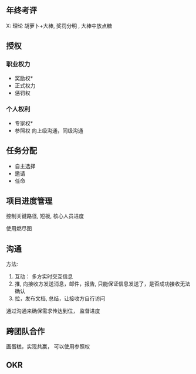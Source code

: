 ## 年终考评

X: 理论  胡萝卜+大棒, 奖罚分明 , 大棒中放点糖

## 授权

### 职业权力

* 奖励权*
* 正式权力
* 惩罚权

### 个人权利

* 专家权*
* 参照权   向上级沟通，同级沟通

## 任务分配

* 自主选择
* 邀请
* 任命

## 项目进度管理

控制关键路径,  短板, 核心人员进度

使用燃尽图

## 沟通

方法: 

1. 互动： 多方实时交互信息
2. 推, 向接收方发送消息，邮件，报告, 只能保证信息发送了，是否成功接收无法确认
3. 拉，发布文档, 总结，让接收方自行访问

通过沟通来确保需求传达到位， 监督进度

## 跨团队合作

画蛋糕，实现共赢， 可以使用参照权

## OKR

